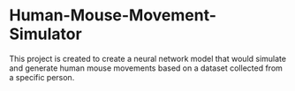 # Human-Mouse-Movement-Simulator
This project is created to create a neural network model that would simulate and generate human mouse movements based on a dataset collected from a specific person.
